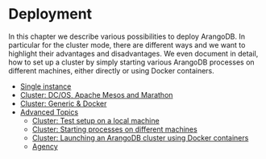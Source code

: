Deployment
==========

In this chapter we describe various possibilities to deploy ArangoDB.
In particular for the cluster mode, there are different ways
and we want to highlight their advantages and disadvantages.
We even document in detail, how to set up a cluster by simply starting
various ArangoDB processes on different machines, either directly
or using Docker containers.

- [Single instance](Single.md)
- [Cluster: DC/OS, Apache Mesos and Marathon](Mesos.md)
- [Cluster: Generic & Docker](ArangoDBStarter.md)
- [Advanced Topics](Advanced.md)
  - [Cluster: Test setup on a local machine](Local.md)
  - [Cluster: Starting processes on different machines](Distributed.md)
  - [Cluster: Launching an ArangoDB cluster using Docker containers](Docker.md)
  - [Agency](Agency.md)


